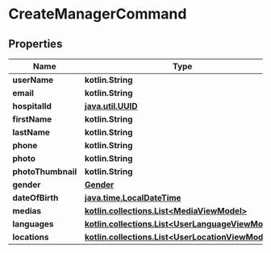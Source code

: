 
# CreateManagerCommand

## Properties
Name | Type | Description | Notes
------------ | ------------- | ------------- | -------------
**userName** | **kotlin.String** |  |  [optional]
**email** | **kotlin.String** |  |  [optional]
**hospitalId** | [**java.util.UUID**](java.util.UUID.md) |  |  [optional]
**firstName** | **kotlin.String** |  |  [optional]
**lastName** | **kotlin.String** |  |  [optional]
**phone** | **kotlin.String** |  |  [optional]
**photo** | **kotlin.String** |  |  [optional]
**photoThumbnail** | **kotlin.String** |  |  [optional]
**gender** | [**Gender**](Gender.md) |  |  [optional]
**dateOfBirth** | [**java.time.LocalDateTime**](java.time.OffsetDateTime.md) |  |  [optional]
**medias** | [**kotlin.collections.List&lt;MediaViewModel&gt;**](MediaViewModel.md) |  |  [optional]
**languages** | [**kotlin.collections.List&lt;UserLanguageViewModel&gt;**](UserLanguageViewModel.md) |  |  [optional]
**locations** | [**kotlin.collections.List&lt;UserLocationViewModel&gt;**](UserLocationViewModel.md) |  |  [optional]




